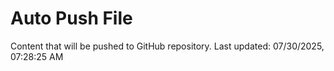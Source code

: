 # Auto Push File

Content that will be pushed to GitHub repository.
Last updated: 07/30/2025, 07:28:25 AM